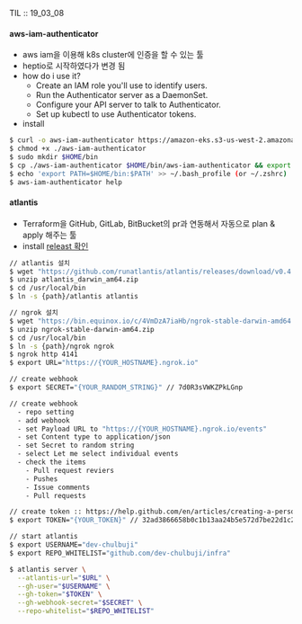 TIL :: 19_03_08

#### aws-iam-authenticator
- aws iam을 이용해 k8s cluster에 인증을 할 수 있는 툴
- heptio로 시작하였다가 변경 됨
- how do i use it?
  - Create an IAM role you'll use to identify users.
  - Run the Authenticator server as a DaemonSet.
  - Configure your API server to talk to Authenticator.
  - Set up kubectl to use Authenticator tokens.
- install 
```sh
$ curl -o aws-iam-authenticator https://amazon-eks.s3-us-west-2.amazonaws.com/1.11.5/2018-12-06/bin/darwin/amd64/aws-iam-authenticator
$ chmod +x ./aws-iam-authenticator
$ sudo mkdir $HOME/bin
$ cp ./aws-iam-authenticator $HOME/bin/aws-iam-authenticator && export PATH=$HOME/bin:$PATH
$ echo 'export PATH=$HOME/bin:$PATH' >> ~/.bash_profile (or ~/.zshrc)
$ aws-iam-authenticator help
```



#### atlantis
- Terraform을 GitHub, GitLab, BitBucket의 pr과 연동해서 자동으로 plan & apply 해주는 툴
- install [releast 확인](https://github.com/runatlantis/atlantis/releases)
```sh
// atlantis 설치
$ wget "https://github.com/runatlantis/atlantis/releases/download/v0.4.15/atlantis_darwin_amd64.zip"
$ unzip atlantis_darwin_am64.zip
$ cd /usr/local/bin
$ ln -s {path}/atlantis atlantis

// ngrok 설치
$ wget "https://bin.equinox.io/c/4VmDzA7iaHb/ngrok-stable-darwin-amd64.zip"
$ unzip ngrok-stable-darwin-am64.zip
$ cd /usr/local/bin
$ ln -s {path}/ngrok ngrok
$ ngrok http 4141
$ export URL="https://{YOUR_HOSTNAME}.ngrok.io"

// create webhook
$ export SECRET="{YOUR_RANDOM_STRING}" // 7d0R3sVWKZPkLGnp

// create webhook 
  - repo setting
  - add webhook
  - set Payload URL to "https://{YOUR_HOSTNAME}.ngrok.io/events"
  - set Content type to application/json
  - set Secret to random string
  - select Let me select individual events
  - check the items
    - Pull request reviers
    - Pushes
    - Issue comments
    - Pull requests

// create token :: https://help.github.com/en/articles/creating-a-personal-access-token-for-the-command-line#creating-a-token
$ export TOKEN="{YOUR_TOKEN}" // 32ad3866658b0c1b13aa24b5e572d7be22d1c241

// start atlantis
$ export USERNAME="dev-chulbuji"
$ export REPO_WHITELIST="github.com/dev-chulbuji/infra"

$ atlantis server \
  --atlantis-url="$URL" \
  --gh-user="$USERNAME" \
  --gh-token="$TOKEN" \
  --gh-webhook-secret="$SECRET" \
  --repo-whitelist="$REPO_WHITELIST"
```